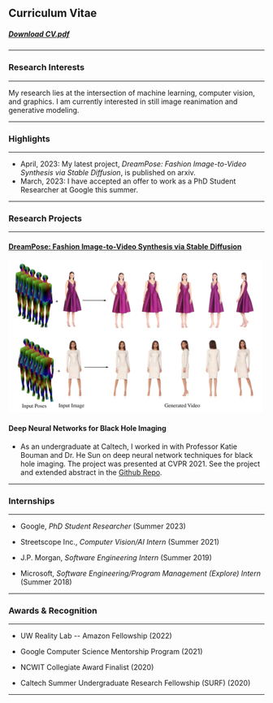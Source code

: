 ## Curriculum Vitae

##### [Download CV.pdf](/files/CV.pdf) 


---
### Research Interests

---

My research lies at the intersection of machine learning, computer vision, and graphics. I am currently interested in still image reanimation and generative modeling.

---
### Highlights
---
*  April, 2023: My latest project, *DreamPose: Fashion Image-to-Video Synthesis via Stable Diffusion*, is published on arxiv.
*  March, 2023: I have accepted an offer to work as a PhD Student Researcher at Google this summer.

---

### Research Projects

---
#### [DreamPose: Fashion Image-to-Video Synthesis via Stable Diffusion](https://grail.cs.washington.edu/projects/dreampose/)

<img src="images/DreamPose.png"  width="500" height="300">

#### Deep Neural Networks for Black Hole Imaging

* As an undergraduate at Caltech, I worked in with Professor Katie Bouman and Dr. He Sun on deep neural network techniques for black hole imaging. The project was presented at CVPR 2021. See the project and extended abstract in the [Github Repo](https://github.com/johannakarras/Deep-Neural-Networks-for-Black-Hole-Imaging).

---

### Internships

---

* Google, *PhD Student Researcher* (Summer 2023)

* Streetscope Inc., *Computer Vision/AI Intern* (Summer 2021)

* J.P. Morgan, *Software Engineering Intern* (Summer 2019)

* Microsoft, *Software Engineering/Program Management (Explore) Intern* (Summer 2018)


---
### Awards & Recognition

---

* UW Reality Lab -- Amazon Fellowship (2022)

* Google Computer Science Mentorship Program (2021)

* NCWIT Collegiate Award Finalist (2020)

* Caltech Summer Undergraduate Research Fellowship (SURF) (2020)

---
